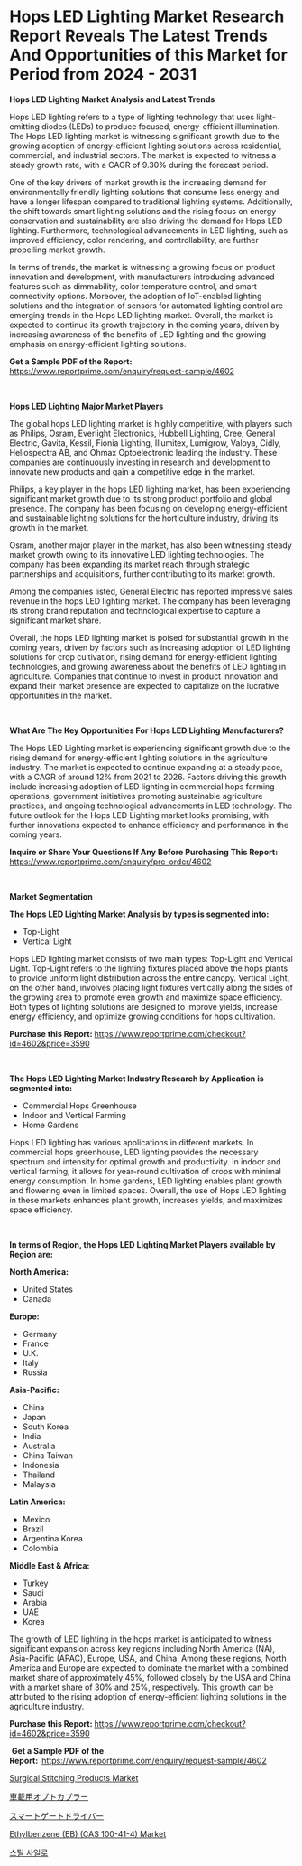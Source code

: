 <p><h1>Hops LED Lighting Market Research Report Reveals The Latest Trends And Opportunities of this Market for Period from 2024 - 2031</h1></p><p><strong>Hops LED Lighting Market Analysis and Latest Trends</strong></p>
<p><p>Hops LED lighting refers to a type of lighting technology that uses light-emitting diodes (LEDs) to produce focused, energy-efficient illumination. The Hops LED lighting market is witnessing significant growth due to the growing adoption of energy-efficient lighting solutions across residential, commercial, and industrial sectors. The market is expected to witness a steady growth rate, with a CAGR of 9.30% during the forecast period.</p><p>One of the key drivers of market growth is the increasing demand for environmentally friendly lighting solutions that consume less energy and have a longer lifespan compared to traditional lighting systems. Additionally, the shift towards smart lighting solutions and the rising focus on energy conservation and sustainability are also driving the demand for Hops LED lighting. Furthermore, technological advancements in LED lighting, such as improved efficiency, color rendering, and controllability, are further propelling market growth.</p><p>In terms of trends, the market is witnessing a growing focus on product innovation and development, with manufacturers introducing advanced features such as dimmability, color temperature control, and smart connectivity options. Moreover, the adoption of IoT-enabled lighting solutions and the integration of sensors for automated lighting control are emerging trends in the Hops LED lighting market. Overall, the market is expected to continue its growth trajectory in the coming years, driven by increasing awareness of the benefits of LED lighting and the growing emphasis on energy-efficient lighting solutions.</p></p>
<p><strong>Get a Sample PDF of the Report:&nbsp;</strong> <a href="https://www.reportprime.com/enquiry/request-sample/4602">https://www.reportprime.com/enquiry/request-sample/4602</a></p>
<p>&nbsp;</p>
<p><strong>Hops LED Lighting Major Market Players</strong></p>
<p><p>The global hops LED lighting market is highly competitive, with players such as Philips, Osram, Everlight Electronics, Hubbell Lighting, Cree, General Electric, Gavita, Kessil, Fionia Lighting, Illumitex, Lumigrow, Valoya, Cidly, Heliospectra AB, and Ohmax Optoelectronic leading the industry. These companies are continuously investing in research and development to innovate new products and gain a competitive edge in the market.</p><p>Philips, a key player in the hops LED lighting market, has been experiencing significant market growth due to its strong product portfolio and global presence. The company has been focusing on developing energy-efficient and sustainable lighting solutions for the horticulture industry, driving its growth in the market.</p><p>Osram, another major player in the market, has also been witnessing steady market growth owing to its innovative LED lighting technologies. The company has been expanding its market reach through strategic partnerships and acquisitions, further contributing to its market growth.</p><p>Among the companies listed, General Electric has reported impressive sales revenue in the hops LED lighting market. The company has been leveraging its strong brand reputation and technological expertise to capture a significant market share.</p><p>Overall, the hops LED lighting market is poised for substantial growth in the coming years, driven by factors such as increasing adoption of LED lighting solutions for crop cultivation, rising demand for energy-efficient lighting technologies, and growing awareness about the benefits of LED lighting in agriculture. Companies that continue to invest in product innovation and expand their market presence are expected to capitalize on the lucrative opportunities in the market.</p></p>
<p>&nbsp;</p>
<p><strong>What Are The Key Opportunities For Hops LED Lighting Manufacturers?</strong></p>
<p><p>The Hops LED Lighting market is experiencing significant growth due to the rising demand for energy-efficient lighting solutions in the agriculture industry. The market is expected to continue expanding at a steady pace, with a CAGR of around 12% from 2021 to 2026. Factors driving this growth include increasing adoption of LED lighting in commercial hops farming operations, government initiatives promoting sustainable agriculture practices, and ongoing technological advancements in LED technology. The future outlook for the Hops LED Lighting market looks promising, with further innovations expected to enhance efficiency and performance in the coming years.</p></p>
<p><strong>Inquire or Share Your Questions If Any Before Purchasing This Report:</strong> <a href="https://www.reportprime.com/enquiry/pre-order/4602">https://www.reportprime.com/enquiry/pre-order/4602</a></p>
<p>&nbsp;</p>
<p><strong>Market Segmentation</strong></p>
<p><strong>The Hops LED Lighting Market Analysis by types is segmented into:</strong></p>
<p><ul><li>Top-Light</li><li>Vertical Light</li></ul></p>
<p><p>Hops LED lighting market consists of two main types: Top-Light and Vertical Light. Top-Light refers to the lighting fixtures placed above the hops plants to provide uniform light distribution across the entire canopy. Vertical Light, on the other hand, involves placing light fixtures vertically along the sides of the growing area to promote even growth and maximize space efficiency. Both types of lighting solutions are designed to improve yields, increase energy efficiency, and optimize growing conditions for hops cultivation.</p></p>
<p><strong>Purchase this Report:&nbsp;</strong><a href="https://www.reportprime.com/checkout?id=4602&price=3590">https://www.reportprime.com/checkout?id=4602&price=3590</a></p>
<p>&nbsp;</p>
<p><strong>The Hops LED Lighting Market Industry Research by Application is segmented into:</strong></p>
<p><ul><li>Commercial Hops Greenhouse</li><li>Indoor and Vertical Farming</li><li>Home Gardens</li></ul></p>
<p><p>Hops LED lighting has various applications in different markets. In commercial hops greenhouse, LED lighting provides the necessary spectrum and intensity for optimal growth and productivity. In indoor and vertical farming, it allows for year-round cultivation of crops with minimal energy consumption. In home gardens, LED lighting enables plant growth and flowering even in limited spaces. Overall, the use of Hops LED lighting in these markets enhances plant growth, increases yields, and maximizes space efficiency.</p></p>
<p>&nbsp;</p>
<p><strong>In terms of Region, the Hops LED Lighting Market Players available by Region are:</strong></p>
<p>
    <p> <strong> North America: </strong>
        <ul>
            <li>United States</li>
            <li>Canada</li>
        </ul>
        </p> 
    <p> <strong> Europe: </strong>
        <ul>
            <li>Germany</li>
            <li>France</li>
            <li>U.K.</li>
            <li>Italy</li>
            <li>Russia</li>
        </ul>
        </p> 
    <p> <strong> Asia-Pacific: </strong>
        <ul>
            <li>China</li>
            <li>Japan</li>
            <li>South Korea</li>
            <li>India</li>
            <li>Australia</li>
            <li>China Taiwan</li>
            <li>Indonesia</li>
            <li>Thailand</li>
            <li>Malaysia</li>
        </ul>
        </p> 
    <p> <strong> Latin America: </strong>
        <ul>
            <li>Mexico</li>
            <li>Brazil</li>
            <li>Argentina Korea</li>
            <li>Colombia</li>
        </ul>
        </p> 
    <p> <strong> Middle East & Africa: </strong>
        <ul>
            <li>Turkey</li>
            <li>Saudi</li>
            <li>Arabia</li>
            <li>UAE</li>
            <li>Korea</li>
        </ul>
    </p>
    </p>
<p><p>The growth of LED lighting in the hops market is anticipated to witness significant expansion across key regions including North America (NA), Asia-Pacific (APAC), Europe, USA, and China. Among these regions, North America and Europe are expected to dominate the market with a combined market share of approximately 45%, followed closely by the USA and China with a market share of 30% and 25%, respectively. This growth can be attributed to the rising adoption of energy-efficient lighting solutions in the agriculture industry.</p></p>
<p><strong>Purchase this Report: </strong><a href="https://www.reportprime.com/checkout?id=4602&price=3590">https://www.reportprime.com/checkout?id=4602&price=3590</a></p>
<p>&nbsp;<strong>Get a Sample PDF of the Report:&nbsp;&nbsp;</strong><a href="https://www.reportprime.com/enquiry/request-sample/4602">https://www.reportprime.com/enquiry/request-sample/4602</a></p>
<p><strong></strong></p>
<p><p><a href="https://www.linkedin.com/pulse/surgical-stitching-products-market-size-share-global-analysis-8h7uc?trackingId=n2oFagjgvgytxMHH4IOagA%3D%3D">Surgical Stitching Products Market</a></p><p><a href="https://github.com/ihabdkwlxs948/Market-Research-Report-List-1/blob/main/318435915284.md">車載用オプトカプラー</a></p><p><a href="https://github.com/dadanedu33/Market-Research-Report-List-1/blob/main/520659715285.md">スマートゲートドライバー</a></p><p><a href="https://www.linkedin.com/pulse/ethylbenzene-eb-cas-100-41-4-market-research-report-key-rr6wc?trackingId=1bzMiABy35Nw5gQhP41azA%3D%3D">Ethylbenzene (EB) (CAS 100-41-4) Market</a></p><p><a href="https://github.com/hxzi07639916/Market-Research-Report-List-1/blob/main/847883514133.md">스틸 사일로</a></p></p>